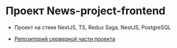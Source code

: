 # Проект News-project-frontend

* Проект на стеке NextJS, TS, Redux Saga, NestJS, PostgreSQL

* [Репозиторий серверной части проекта](https://github.com/Feelcover/RJ-backend)

